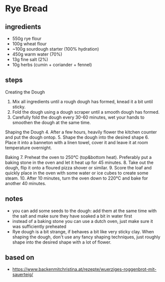 # Rye Bread

## ingredients
* 550g rye flour
* 100g wheat flour
* ~100g sourdough starter (100% hydration)
* 450g warm water (70%)
* 13g fine salt (2%)
* 10g herbs (cumin + coriander + fennel)

## steps
Creating the Dough
1. Mix all ingredients until a rough dough has formed, knead it a bit until sticky.
2. Fold the dough using a dough scraper until a smooth dough has formed.
3. Carefully fold the dough every 30-60 minutes, wet your hands to smoothen the dough at the same time.

Shaping the Dough
4. After a few hours, heavily flower the kitchen counter and put the dough ontop.
5. Shape the dough into the desired shape
6. Place it into a banneton with a linen towel, cover it and leave it at room temperature overnight.

Baking
7. Preheat the oven to 250°C (top&bottom heat). Preferably put a baking stone in the oven and let it heat up for 45 minutes.
8. Take out the dough, flip it onto a floured pizza shover or similar.
9. Score the loaf and quickly place in the oven with some water or ice cubes to create some steam.
10. After 10 minutes, turn the oven down to 220°C and bake for another 40 minutes.

## notes
* you can add some seeds to the dough: add them at the same time with the salt and make sure they have soaked a bit in water first
* instead of a baking stone you can use a dutch oven, just make sure it was sufficiently preheated
* Rye dough is a bit strange, if behaves a bit like very sticky clay. When shaping the dough, don't use any fancy shaping techniques, just roughly shape into the desired shape with a lot of flower.

## based on
* https://www.backenmitchristina.at/rezepte/wuerziges-roggenbrot-mit-sauerteig/